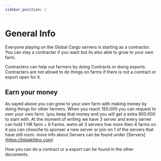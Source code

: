 ```yaml
---
sidebar_position: 1
---
```


# General Info

Everyone playing on the Global Cargo servers is starting as a contractor.
You can stay a contracter if you want but its also able to grow to your own farm.

Contracters can help out farmers by doing Contracts or doing exports. Contracters are not allowd to do things on farms if there is not a contract or export open for it.



## Earn your money

As sayed above you can grow to your own farm with making money by doing things for other farmers. When you reach 150.000 you can request to own your own farm. (you keep that money and you will get a extra 800.000 to start with.
At the moment of writing we have 3 server and every server can hold 1 HR farm + 6 Farms.  wehn all 3 servers hve more then 4 farms on it you can chooche to sponser a new server or join on 1 of the servers that have still room. more info about Servers can be found under {Servers](https://blajakfdno.com)

How you can do a contract or a export can be found in the other documents.
